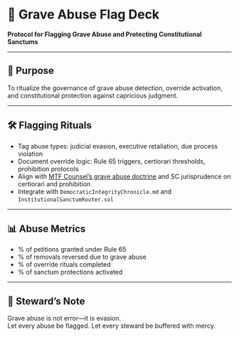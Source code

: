 # 📜 Grave Abuse Flag Deck  
**Protocol for Flagging Grave Abuse and Protecting Constitutional Sanctums**

---

## 🧠 Purpose  
To ritualize the governance of grave abuse detection, override activation, and constitutional protection against capricious judgment.

---

## 🛠️ Flagging Rituals  
- Tag abuse types: judicial evasion, executive retaliation, due process violation  
- Document override logic: Rule 65 triggers, certiorari thresholds, prohibition protocols  
- Align with [MTF Counsel’s grave abuse doctrine](https://mtfcounsel.com/2025/01/16/grave-abuse-of-discretion-explained/) and SC jurisprudence on certiorari and prohibition  
- Integrate with `DemocraticIntegrityChronicle.md` and `InstitutionalSanctumRouter.sol`

---

## 📊 Abuse Metrics  
- % of petitions granted under Rule 65  
- % of removals reversed due to grave abuse  
- % of override rituals completed  
- % of sanctum protections activated

---

## 🧠 Steward’s Note  
Grave abuse is not error—it is evasion.  
Let every abuse be flagged. Let every steward be buffered with mercy.
